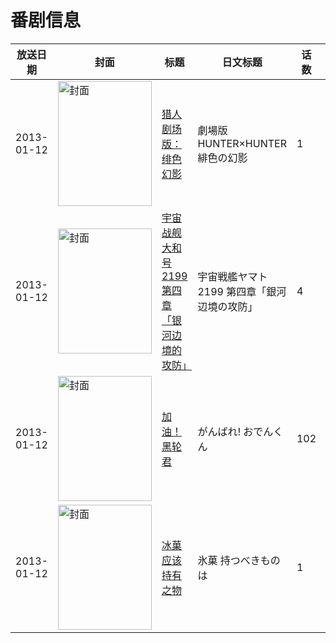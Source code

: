 # 番剧信息

|放送日期|封面|标题|日文标题|话数|评分|评分人数|
|---|---|---|---|---|---|---|
|2013-01-12|<img src="//lain.bgm.tv/pic/cover/c/70/b9/44705_mpM0H.jpg" alt="封面" style="width:150px;height:200px;object-fit:cover;">|[猎人剧场版：绯色幻影](https://bangumi.tv/subject/44705)|劇場版 HUNTER×HUNTER 緋色の幻影|1|5.2|536人评分|
|2013-01-12|<img src="//lain.bgm.tv/pic/cover/c/b3/03/51945_nyyHn.jpg" alt="封面" style="width:150px;height:200px;object-fit:cover;">|[宇宙战舰大和号2199 第四章「银河边境的攻防」](https://bangumi.tv/subject/51945)|宇宙戦艦ヤマト2199 第四章「銀河辺境の攻防」|4|7.7|215人评分|
|2013-01-12|<img src="//lain.bgm.tv/pic/cover/c/c7/20/58871_7u5iI.jpg" alt="封面" style="width:150px;height:200px;object-fit:cover;">|[加油！黑轮君](https://bangumi.tv/subject/58871)|がんばれ! おでんくん|102|暂无评分|少于10人评分|
|2013-01-12|<img src="//lain.bgm.tv/pic/cover/c/b0/fb/111762_w1H19.jpg" alt="封面" style="width:150px;height:200px;object-fit:cover;">|[冰菓 应该持有之物](https://bangumi.tv/subject/111762)|氷菓 持つべきものは|1|7.3|3818人评分|
